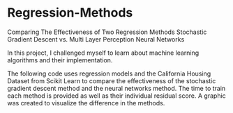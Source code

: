 # Regression-Methods
Comparing The Effectiveness of Two Regression Methods
Stochastic Gradient Descent vs. Multi Layer Perception Neural Networks

In this project, I challenged myself to learn about machine learning algorithms and their implementation. 

The following code uses regression models and the California Housing Dataset from Scikit Learn 
to compare the effectiveness of the stochastic gradient descent method and the neural networks method. 
The time to train each method is provided as well as their individual residual score. 
A graphic was created to visualize the difference in the methods.
